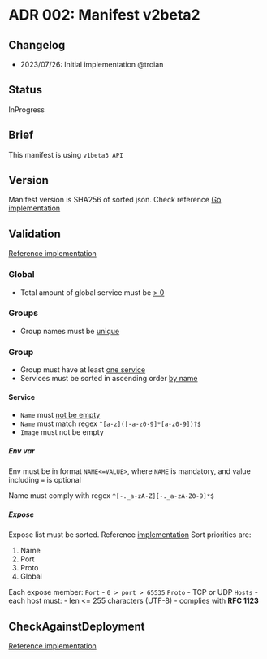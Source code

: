 # ADR 002: Manifest v2beta2

## Changelog

- 2023/07/26: Initial implementation @troian

## Status

InProgress

## Brief

This manifest is using `v1beta3 API`

## Version

Manifest version is SHA256 of sorted json. Check reference [Go implementation](https://github.com/spheronFdn/akash-api-fork/blob/60498f7c84cfef78ebbfce97a818bf7610c94805/go/manifest/v2beta2/manifest.go#L53)

## Validation

[Reference implementation](https://github.com/spheronFdn/akash-api-fork/blob/60498f7c84cfef78ebbfce97a818bf7610c94805/go/manifest/v2beta2/manifest.go#L28C1-L28C1)

### Global

- Total amount of global service must be [> 0](https://github.com/spheronFdn/akash-api-fork/blob/60498f7c84cfef78ebbfce97a818bf7610c94805/go/manifest/v2beta2/groups.go#L29)

### Groups

- Group names must be [unique](https://github.com/spheronFdn/akash-api-fork/blob/60498f7c84cfef78ebbfce97a818bf7610c94805/go/manifest/v2beta2/groups.go#L22C22-L22C22)

### Group

- Group must have at least [one service](https://github.com/spheronFdn/akash-api-fork/blob/60498f7c84cfef78ebbfce97a818bf7610c94805/go/manifest/v2beta2/group.go#L41)
- Services must be sorted in ascending order [by name](https://github.com/spheronFdn/akash-api-fork/blob/60498f7c84cfef78ebbfce97a818bf7610c94805/go/manifest/v2beta2/group.go#L45)

#### Service

- `Name` must [not be empty](https://github.com/spheronFdn/akash-api-fork/blob/60498f7c84cfef78ebbfce97a818bf7610c94805/go/manifest/v2beta2/service.go#L14)
- `Name` must match regex `^[a-z]([-a-z0-9]*[a-z0-9])?$`
- `Image` must not be empty

##### Env var

Env must be in format `NAME<=VALUE>`, where `NAME` is mandatory, and value including `=` is optional

Name must comply with regex `^[-._a-zA-Z][-._a-zA-Z0-9]*$`

##### Expose

Expose list must be sorted. Reference [implementation](https://github.com/spheronFdn/akash-api-fork/blob/60498f7c84cfef78ebbfce97a818bf7610c94805/go/manifest/v2beta2/serviceexposes.go#L13..L41)
Sort priorities are:

1. Name
2. Port
3. Proto
4. Global

Each expose member:
`Port` - `0 > port > 65535`
`Proto` - TCP or UDP
`Hosts` - each host must: - len <= 255 characters (UTF-8) - complies with **RFC 1123**

## CheckAgainstDeployment

[Reference implementation](https://github.com/spheronFdn/akash-api-fork/blob/60498f7c84cfef78ebbfce97a818bf7610c94805/go/manifest/v2beta2/manifest.go#L47)
